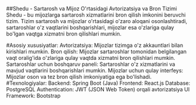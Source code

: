 ##Shedu - Sartarosh va Mijoz O'rtasidagi Avtorizatsiya va Bron Tizimi
Shedu - bu mijozlarga sartarosh xizmatlarini bron qilish imkonini beruvchi tizim. Tizim sartarosh va mijozlar o'rtasidagi o'zaro aloqani osonlashtiradi, sartaroshlar o'z vaqtlarini boshqarishlari, mijozlar esa o'zlariga qulay bo'lgan vaqtga xizmatni bron qilishlari mumkin.

#Asosiy xususiyatlar:
Avtorizatsiya: Mijozlar tizimga o'z akkauntlari bilan kirishlari mumkin.
Bron qilish: Mijozlar sartaroshlar tomonidan belgilangan vaqt oralig'ida o'zlariga qulay vaqtda xizmatni bron qilishlari mumkin.
Sartaroshlar uchun boshqaruv paneli: Sartaroshlar o'z xizmatlarini va mavjud vaqtlarini boshqarishlari mumkin.
Mijozlar uchun qulay interfeys: Mijozlar oson va tez bron qilish imkoniyatiga ega bo'lishadi.
#Texnologiyalar:
Backend: Spring Boot (Java)
Frontend: React.js
Database: PostgreSQL
Authentication: JWT (JSON Web Token) orqali avtorizatsiya
UI Framework: Bootstrap
